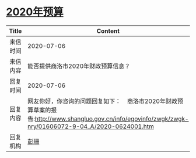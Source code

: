 # <a href="http://www.shangluo.gov.cn/zmhd/ldxxxx.jsp?urltype=leadermail.LeaderMailContentUrl&wbtreeid=1112&leadermailid=6134">2020年预算</a>
| Title |                                                            Content                                                            |
|:-----:|-------------------------------------------------------------------------------------------------------------------------------|
| 来信时间  | 2020-07-06                                                                                                                    |
| 来信内容  | 能否提供商洛市2020年财政预算信息？                                                                                                           |
| 回复时间  | 2020-07-06                                                                                                                    |
| 回复内容  | 网友你好，你咨询的问题回复如下：    商洛市2020年财政预算草案的报告:http://www.shangluo.gov.cn/info/egovinfo/zwgk/zwgk-nry/01606072-9-04_A/2020-0624001.htm |
| 回复机构  | <a href="../../categories/agencies/彭珊.md">彭珊</a>                                                                              |